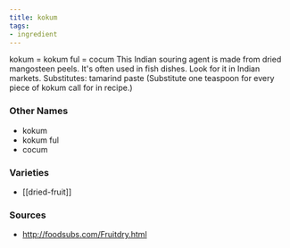 ```yaml
---
title: kokum
tags:
- ingredient
---
```

kokum = kokum ful = cocum This Indian souring agent is made from dried mangosteen peels. It's often used in fish dishes. Look for it in Indian markets. Substitutes: tamarind paste (Substitute one teaspoon for every piece of kokum call for in recipe.)

### Other Names

* kokum
* kokum ful
* cocum

### Varieties

* [[dried-fruit]]

### Sources
* http://foodsubs.com/Fruitdry.html
